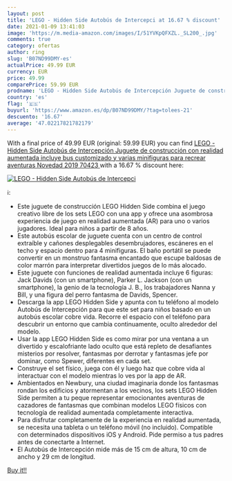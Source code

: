 ```yaml
---
layout: post
title: 'LEGO - Hidden Side Autobús de Intercepci at 16.67 % discount'
date: 2021-01-09 13:41:03
image: 'https://m.media-amazon.com/images/I/51YVKpQFXZL._SL200_.jpg'
comments: true
category: ofertas
author: ring
slug: 'B07ND99DMY-es'
actualPrice: 49.99 EUR
currency: EUR
price: 49.99
comparePrice: 59.99 EUR
prodname: 'LEGO - Hidden Side Autobús de Intercepción Juguete de construcción con realidad aumentada  incluye bus customizado y varias minifiguras para recrear aventuras  Novedad 2019  70423 '
country: 'es'
flag: '🇪🇸'
buyurl: 'https://www.amazon.es/dp/B07ND99DMY/?tag=tolees-21'
descuento: '16.67'
average: '47.02217821782179'
---
```


With a final price of 49.99 EUR (original: 59.99 EUR) you can find [LEGO - Hidden Side Autobús de Intercepción Juguete de construcción con realidad aumentada  incluye bus customizado y varias minifiguras para recrear aventuras  Novedad 2019  70423 ](https://www.amazon.es/dp/B07ND99DMY/?tag=tolees-21) with a  16.67 % discount here:

[![LEGO - Hidden Side Autobús de Intercepci](https://m.media-amazon.com/images/I/51YVKpQFXZL._SL200_.jpg)](https://www.amazon.es/dp/B07ND99DMY/?tag=tolees-21)

ℹ️:

- Este juguete de construcción LEGO Hidden Side combina el juego creativo libre de los sets LEGO con una app y ofrece una asombrosa experiencia de juego en realidad aumentada (AR) para uno o varios jugadores. Ideal para niños a partir de 8 años.
- Este autobús escolar de juguete cuenta con un centro de control extraíble y cañones desplegables desembrujadores, escáneres en el techo y espacio dentro para 4 minifiguras. El baño portátil se puede convertir en un monstruo fantasma encantado que escupe baldosas de color marrón para interpretar divertidos juegos de lo más alocado.
- Este juguete con funciones de realidad aumentada incluye 6 figuras: Jack Davids (con un smartphone), Parker L. Jackson (con un smartphone), la genio de la tecnología J. B., los trabajadores Nanna y Bill, y una figura del perro fantasma de Davids, Spencer.
- Descarga la app LEGO Hidden Side y apunta con tu teléfono al modelo Autobús de Intercepción para que este set para niños basado en un autobús escolar cobre vida. Recorre el espacio con el teléfono para descubrir un entorno que cambia continuamente, oculto alrededor del modelo.
- Usar la app LEGO Hidden Side es como mirar por una ventana a un divertido y escalofriante lado oculto que está repleto de desafiantes misterios por resolver, fantasmas por derrotar y fantasmas jefe por dominar, como Spewer, diferentes en cada set.
- Construye el set físico, juega con él y luego haz que cobre vida al interactuar con el modelo mientras lo ves por la app de AR.
- Ambientados en Newbury, una ciudad imaginaria donde los fantasmas rondan los edificios y atormentan a los vecinos, los sets LEGO Hidden Side permiten a tu peque representar emocionantes aventuras de cazadores de fantasmas que combinan modelos LEGO físicos con tecnología de realidad aumentada completamente interactiva.
- Para disfrutar completamente de la experiencia en realidad aumentada, se necesita una tableta o un teléfono móvil (no incluido). Compatible con determinados dispositivos iOS y Android. Pide permiso a tus padres antes de conectarte a Internet.
- El Autobús de Intercepción mide más de 15 cm de altura, 10 cm de ancho y 29 cm de longitud.

[Buy it!!](https://www.amazon.es/dp/B07ND99DMY/?tag=tolees-21)
